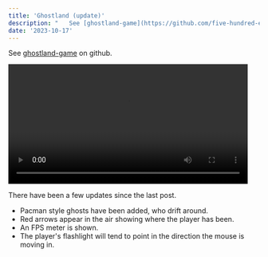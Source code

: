 ```yaml
---
title: 'Ghostland (update)'
description: "   See [ghostland-game](https://github.com/five-hundred-eleven/ghostland-game) on github.    There have been a few updates since the last post.  * Pacman style ghosts have been added, who drift around. * Red arrows appear in the air showing where the player..."
date: '2023-10-17'
---
```



See [ghostland-game](https://github.com/five-hundred-eleven/ghostland-game) on github.

<video controls width=480 autoplay="true"><source src="https://cowleycomputing.com/content/ghostland_6.webm" type="video/webm" /></video>

There have been a few updates since the last post.

* Pacman style ghosts have been added, who drift around.
* Red arrows appear in the air showing where the player has been.
* An FPS meter is shown.
* The player's flashlight will tend to point in the direction the mouse is moving in.

